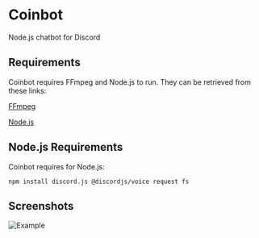 # Coinbot
Node.js chatbot for Discord

## Requirements
Coinbot requires FFmpeg and Node.js to run. They can be retrieved from these links:

[FFmpeg](https://ffmpeg.org/download.html)

[Node.js](https://nodejs.org/en/download/)

## Node.js Requirements
Coinbot requires for Node.js:
```
npm install discord.js @discordjs/voice request fs
```

## Screenshots
![Example](https://github.com/eduffield/coinbot/images/screen.png)
